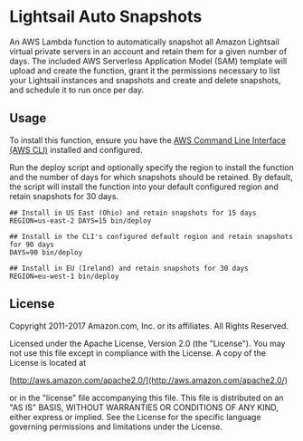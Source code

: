 # Lightsail Auto Snapshots

An AWS Lambda function to automatically snapshot all Amazon Lightsail virtual
private servers in an account and retain them for a given number of days. The
included AWS Serverless Application Model (SAM) template will upload and create
the function, grant it the permissions necessary to list your Lightsail
instances and snapshots and create and delete snapshots, and schedule it to run
once per day.

## Usage

To install this function, ensure you have the [AWS Command Line Interface
(AWS CLI)][cli] installed and configured.

Run the deploy script and optionally specify the region to install the function
and the number of days for which snapshots should be retained. By default, the
script will install the function into your default configured region and retain
snapshots for 30 days.

```console
## Install in US East (Ohio) and retain snapshots for 15 days
REGION=us-east-2 DAYS=15 bin/deploy

## Install in the CLI's configured default region and retain snapshots for 90 days
DAYS=90 bin/deploy

## Install in EU (Ireland) and retain snapshots for 30 days
REGION=eu-west-1 bin/deploy
```

## License

Copyright 2011-2017 Amazon.com, Inc. or its affiliates. All Rights Reserved.

Licensed under the Apache License, Version 2.0 (the "License"). You may not use this file except in compliance with the License. A copy of the License is located at

[http://aws.amazon.com/apache2.0/](http://aws.amazon.com/apache2.0/)

or in the "license" file accompanying this file. This file is distributed on an "AS IS" BASIS, WITHOUT WARRANTIES OR CONDITIONS OF ANY KIND, either express or implied. See the License for the specific language governing permissions and limitations under the License.

[cli]: https://aws.amazon.com/documentation/cli/

